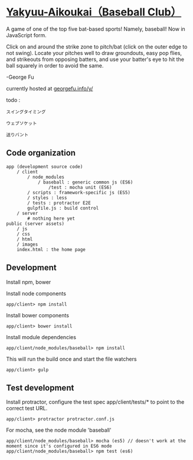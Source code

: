 [Yakyuu-Aikoukai（Baseball Club）](htttp://georgefu.info/y)
===============

A game of one of the top five bat-based sports! Namely, baseball! Now in JavaScript form.

Click on and around the strike zone to pitch/bat (click on the outer edge to not swing). Locate your pitches well to draw groundouts, easy pop flies,
and strikeouts from opposing batters, and use your batter's eye to hit the ball squarely in order to avoid the same.

-George Fu

currently hosted at [georgefu.info/y/](htttp://georgefu.info/y)

todo :



    スイングタイミング

    ウェブソケット

    送りバント


## Code organization

    app (development source code)
        / client
            / node_modules
                / baseball : generic common js (ES6)
                    /test : mocha unit (ES6)
            / scripts : framework-specific js (ES5)
            / styles : less
            / tests : protractor E2E
            gulpfile.js : build control
        / server
            # nothing here yet
    public (server assets)
        / js
        / css
        / html
        / images
        index.html : the home page


## Development

Install npm, bower

Install node components

    app/client> npm install

Install bower components

    app/client> bower install

Install module dependencies

    app/client/node_modules/baseball> npm install

This will run the build once and start the file watchers

    app/client> gulp


## Test development

Install protractor, configure the test spec app/client/tests/* to point to the correct test URL.

    app/client> protractor protractor.conf.js

For mocha, see the node module 'baseball'

    app/client/node_modules/baseball> mocha (es5) // doesn't work at the moment since it's configured in ES6 mode
    app/client/node_modules/baseball> npm test (es6)